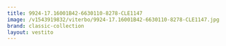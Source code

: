```yaml
---
title: 9924-17.16001B42-6630110-8278-CLE1147
image: /v1543919832/viterbo/9924-17.16001B42-6630110-8278-CLE1147.jpg
brand: classic-collection
layout: vestito
---
```

